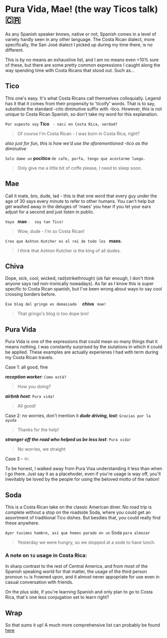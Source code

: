 # Pura Vida, Mae! (the way Ticos talk) 🇨🇷

As any Spanish speaker knows, native or not, Spanish comes in a level of variety hardly seen in any other language. The Costa Rican dialect, more specifically, the San José dialect I picked up during my time there, is no different.

This is by no means an exhaustive list, and I am no means even <10% sure of these, but there are some pretty common expressions I caught along the way spending time with Costa Ricans that stood out. Such as...

## Tico
This one's easy. It's what Costa Ricans call themselves colloquially. Legend has it that it comes from their propensity to 'ticoify' words. That is to say, substitute the standard -cito diminutive suffix with -tico. However, this is not unique to Costa Rican Spanish, so don't take my word for this explanation.


` Por supesto soy ` **Tico** ` - naci en Costa Rica, verdad?`
> Of course I'm Costa Rican - I was born in Costa Rica, right?

*also just for fun, this is how we'd use the aforementioned -tico as the diminutive*

` Solo dame un ` **pocitico** `de cafe, porfa, tengo que acostarme luego.`
> Only give me a little bit of coffe please, I need to sleep soon.

## Mae
Call it mate, bro, dude, lad - this is that one word that every guy under the age of 30 says every minute to refer to other humans. You can't help but get washed away in the deluges of 'maes' you hear if you let your ears adjust for a second and just listen in public.

`Vaya ` **mae** `-  soy tan Tico!`
> Wow, dude - I'm so Costa Rican!
> 
`Creo que Ashton Kutcher es el rei de todo los ` **maes**.
> I think that Ashton Kutcher is the king of all dudes.

## Chiva
Dope, sick, cool, wicked, rad(strikethrough) (ok fair enough, I don't think anyone says rad non-ironically nowadays). As far as I know this is super specific to Costa Rican spanish, but I've been wrong about ways to say cool crossing borders before.

`Ese blog del gringo es demasiado  ` **chiva** ` mae!`
> That gringo's blog is too dope bro!

## Pura Vida
Pura Vida is one of the expressions that could mean so many things that it means nothing. I was constantly surprised by the siutations in which it could be applied. These examples are actually experienes I had with term during my Costa Rican travels.

Case 1:
all good, fine

***reception worker***: `Como está?`
> How you doing?
> 
***airbnb host***: `Pura vida!`
> All good!

Case 2: 
no worries, don't mention it
***dude driving, lost***: `Gracias por la ayuda`
> Thanks for the help!

***stranger off the road who helped us be less lost***: `Pura vida!`
> No worries, we straight

Case 3 - ♾:

To be honest, I walked away from Pura Visa understanding it less than when I go there. Just say it as a placehoder, even if you're usage is way off, you'll inevitably be loved by the people for using the beloved motto of the nation!

## Soda
This is a Costa Rican take on the classic American diner. No road trip is complete without a stop on the roadside Soda, where you could get an assortment of traditional Tico dishes. But besdies that, you could really find these anywhere.

`Ayer tuvimos hambre, así que hemos parado en un` Soda `para almozar`
> Yesterday we were hungry, so we stopped at a sode to have lunch.





### A note on `tú` usage in Costa Rica:
In sharp contrast to the rest of Central America, and from most of the Spanish speaking world for that matter, the usage of the third person pronoun `tu` is frowned upon, and it almost never appopriate for use even in casual conversation with friends.

On the plus side, if you're learning Spanish and only plan to go to Costa Rica, that's one less conjugation set to learn right? 

## Wrap
So that sums it up! A much more comprehensive list can probably be found   [here](https://github.com/jshttp/mime-db/tags)
